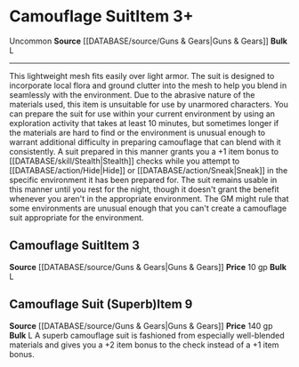 ﻿---
bulk: L
id: '1201'
item_category: Adventuring Gear
level: '3'
name: Camouflage Suit
price: 10 gp
rarity: Uncommon
source: '[[DATABASE/source/Guns & Gears|Guns & Gears]]'
subcategory: adventuringgear
trait:
- '[[DATABASE/trait/Uncommon|Uncommon]]'
type: Item

---
# Camouflage Suit<span class="item-type">Item 3+</span>

<span class="trait-uncommon item-trait">Uncommon</span>
**Source** [[DATABASE/source/Guns & Gears|Guns & Gears]]
**Bulk** L

---
This lightweight mesh fits easily over light armor. The suit is designed to incorporate local flora and ground clutter into the mesh to help you blend in seamlessly with the environment. Due to the abrasive nature of the materials used, this item is unsuitable for use by unarmored characters. You can prepare the suit for use within your current environment by using an exploration activity that takes at least 10 minutes, but sometimes longer if the materials are hard to find or the environment is unusual enough to warrant additional difficulty in preparing camouflage that can blend with it consistently.
 A suit prepared in this manner grants you a +1 item bonus to [[DATABASE/skill/Stealth|Stealth]] checks while you attempt to [[DATABASE/action/Hide|Hide]] or [[DATABASE/action/Sneak|Sneak]] in the specific environment it has been prepared for. The suit remains usable in this manner until you rest for the night, though it doesn't grant the benefit whenever you aren't in the appropriate environment. The GM might rule that some environments are unusual enough that you can't create a camouflage suit appropriate for the environment.

## Camouflage Suit<span class="item-type">Item 3</span>

**Source** [[DATABASE/source/Guns & Gears|Guns & Gears]]
**Price** 10 gp
**Bulk** L

## Camouflage Suit (Superb)<span class="item-type">Item 9</span>

**Source** [[DATABASE/source/Guns & Gears|Guns & Gears]]
**Price** 140 gp
**Bulk** L
A superb camouflage suit is fashioned from especially well-blended materials and gives you a +2 item bonus to the check instead of a +1 item bonus.